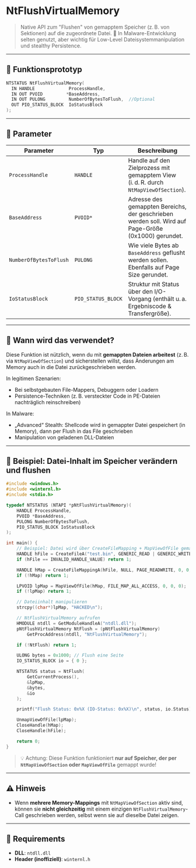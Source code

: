# NtFlushVirtualMemory

> Native API zum "Flushen" von gemapptem Speicher (z. B. von Sektionen) auf die zugeordnete Datei.
> 🚧 In Malware-Entwicklung selten genutzt, aber wichtig für Low-Level Dateisystemmanipulation und stealthy Persistence.

---

## 📜 Funktionsprototyp

```c
NTSTATUS NtFlushVirtualMemory(
  IN HANDLE             ProcessHandle,
  IN OUT PVOID         *BaseAddress,
  IN OUT PULONG         NumberOfBytesToFlush,  //Optional
  OUT PIO_STATUS_BLOCK  IoStatusBlock
);
```

---

## 📌 Parameter

| Parameter              | Typ                | Beschreibung                                                                                        |
| ---------------------- | ------------------ | --------------------------------------------------------------------------------------------------- |
| `ProcessHandle`        | `HANDLE`           | Handle auf den Zielprozess mit gemapptem View (i. d. R. durch `NtMapViewOfSection`).                |
| `BaseAddress`          | `PVOID*`           | Adresse des gemappten Bereichs, der geschrieben werden soll. Wird auf Page-Größe (0x1000) gerundet. |
| `NumberOfBytesToFlush` | `PULONG`           | Wie viele Bytes ab `BaseAddress` geflusht werden sollen. Ebenfalls auf Page Size gerundet.          |
| `IoStatusBlock`        | `PIO_STATUS_BLOCK` | Struktur mit Status über den I/O-Vorgang (enthält u. a. Ergebniscode & Transfergröße).              |

---

## 🧠 Wann wird das verwendet?

Diese Funktion ist nützlich, wenn du mit **gemappten Dateien arbeitest** (z. B. via `NtMapViewOfSection`) und sicherstellen willst, dass Änderungen am Memory auch in die Datei zurückgeschrieben werden.

In legitimen Szenarien:

* Bei selbstgebauten File-Mappers, Debuggern oder Loadern
* Persistence-Techniken (z. B. versteckter Code in PE-Dateien nachträglich reinschreiben)

In Malware:

* „Advanced“ Stealth: Shellcode wird in gemappter Datei gespeichert (in Memory), dann per Flush in das File geschrieben
* Manipulation von geladenen DLL-Dateien

---

## 🧪 Beispiel: Datei-Inhalt im Speicher verändern und flushen

```c
#include <windows.h>
#include <winternl.h>
#include <stdio.h>

typedef NTSTATUS (NTAPI *pNtFlushVirtualMemory)(
    HANDLE ProcessHandle,
    PVOID *BaseAddress,
    PULONG NumberOfBytesToFlush,
    PIO_STATUS_BLOCK IoStatusBlock
);

int main() {
    // Beispiel: Datei wird über CreateFileMapping + MapViewOfFile gemappt
    HANDLE hFile = CreateFileA("test.bin", GENERIC_READ | GENERIC_WRITE, 0, NULL, OPEN_EXISTING, 0, NULL);
    if (hFile == INVALID_HANDLE_VALUE) return 1;

    HANDLE hMap = CreateFileMappingA(hFile, NULL, PAGE_READWRITE, 0, 0, NULL);
    if (!hMap) return 1;

    LPVOID lpMap = MapViewOfFile(hMap, FILE_MAP_ALL_ACCESS, 0, 0, 0);
    if (!lpMap) return 1;

    // Dateiinhalt manipulieren
    strcpy((char*)lpMap, "HACKED\n");

    // NtFlushVirtualMemory aufrufen
    HMODULE ntdll = GetModuleHandleA("ntdll.dll");
    pNtFlushVirtualMemory NtFlush = (pNtFlushVirtualMemory)
        GetProcAddress(ntdll, "NtFlushVirtualMemory");

    if (!NtFlush) return 1;

    ULONG bytes = 0x1000; // Flush eine Seite
    IO_STATUS_BLOCK io = { 0 };

    NTSTATUS status = NtFlush(
        GetCurrentProcess(),
        &lpMap,
        &bytes,
        &io
    );

    printf("Flush Status: 0x%X (IO-Status: 0x%X)\n", status, io.Status);

    UnmapViewOfFile(lpMap);
    CloseHandle(hMap);
    CloseHandle(hFile);

    return 0;
}
```

> 💡 Achtung: Diese Funktion funktioniert **nur auf Speicher, der per `NtMapViewOfSection` oder `MapViewOfFile`** gemappt wurde!

---

## ⚠️ Hinweis

* Wenn **mehrere Memory-Mappings** mit `NtMapViewOfSection` aktiv sind, können sie **nicht gleichzeitig** mit einem einzigen `NtFlushVirtualMemory`-Call geschrieben werden, selbst wenn sie auf dieselbe Datei zeigen.

---

## 📁 Requirements

* **DLL**: `ntdll.dll`
* **Header (inoffiziell)**: `winternl.h`
